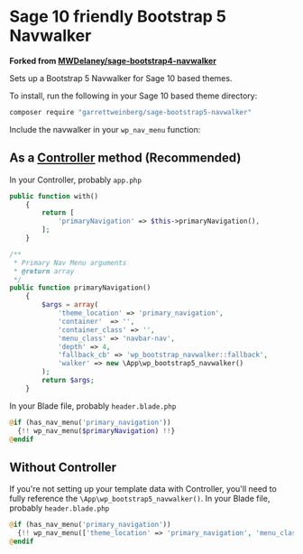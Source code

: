 # Sage 10 friendly Bootstrap 5 Navwalker

**Forked from [MWDelaney/sage-bootstrap4-navwalker](https://github.com/MWDelaney/sage-bootstrap4-navwalker)**

Sets up a Bootstrap 5 Navwalker for Sage 10 based themes.

To install, run the following in your Sage 10 based theme directory:
```bash
composer require "garrettweinberg/sage-bootstrap5-navwalker"
```

Include the navwalker in your `wp_nav_menu` function:

## As a [Controller](https://github.com/soberwp/controller) method (Recommended)
In your Controller, probably `app.php`
```php
public function with()
    {
        return [
            'primaryNavigation' => $this->primaryNavigation(),
        ];
    }

/**
 * Primary Nav Menu arguments
 * @return array
 */
public function primaryNavigation()
    {
        $args = array(
            'theme_location' => 'primary_navigation',
            'container'  => '',
            'container_class' => '',
            'menu_class' => 'navbar-nav',
            'depth' => 4,
            'fallback_cb' => 'wp_bootstrap_navwalker::fallback',
            'walker' => new \App\wp_bootstrap5_navwalker()
        );
        return $args;
    }
```

In your Blade file, probably `header.blade.php`
```php
@if (has_nav_menu('primary_navigation'))
  {!! wp_nav_menu($primaryNavigation) !!}
@endif
```

## Without Controller
If you're not setting up your template data with Controller, you'll need to fully reference the `\App\wp_bootstrap5_navwalker()`.
In your Blade file, probably `header.blade.php`
```php
@if (has_nav_menu('primary_navigation'))
  {!! wp_nav_menu(['theme_location' => 'primary_navigation', 'menu_class' => 'navbar-nav', 'walker' => new \App\wp_bootstrap5_navwalker()]) !!}
@endif
```
